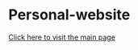 ﻿# Personal-website
[Click here to visit the main page](https://mdsaniulbasirsaz.github.io/Personal-website/Home/index.html)
